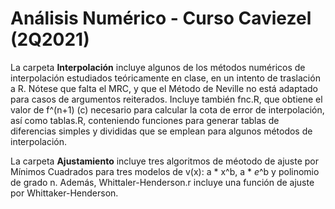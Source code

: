 # Análisis Numérico - Curso Caviezel (2Q2021)
 
La carpeta **Interpolación** incluye algunos de los métodos numéricos de interpolación estudiados teóricamente en clase, en un intento de traslación a R. Nótese que falta el MRC, y que el Método de Neville no está adaptado para casos de argumentos reiterados. Incluye también fnc.R, que obtiene el valor de f^(n+1) (c) necesario para calcular la cota de error de interpolación, así como tablas.R, conteniendo funciones para generar tablas de diferencias simples y divididas que se emplean para algunos métodos de interpolación.

La carpeta **Ajustamiento** incluye tres algoritmos de méotodo de ajuste por Mínimos Cuadrados para tres modelos de v(x): a * x^b, a * *e*^b y polinomio de grado n. Además, Whittaler-Henderson.r incluye una función de ajuste por Whittaker-Henderson.
